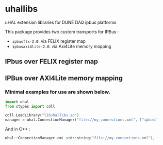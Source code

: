 # uhallibs
uHAL extension libraries for DUNE DAQ ipbus platforms

This package provides two custom transports for IPBus :
- `ipbusflx-2.0`: via FELIX register map
- `ipbusaxi4lite-2.0`: via Axi4Lite memory mapping

## IPbus over FELIX register map

## IPBus over AXI4Lite memory mapping

### Minimal examples for use are shown below.

```python
import uhal
from ctypes import cdll

cdll.LoadLibrary("libuhallibs.so")
manager = uhal.ConnectionManager("file://my_connections.xml", ["ipbusflx-2.0"])
```

And in C++ :

```cpp
uhal::ConnectionManager cm( std::string("file://my_connections.xml"), {"ipbusflx-2.0"} );
```
